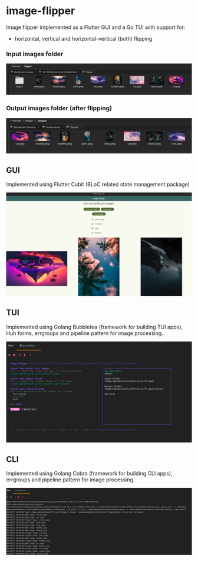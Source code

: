 # image-flipper

Image flipper implemented as a Flutter GUI and a Go TUI with support for:
- horizontal, vertical and horizontal-vertical (both) flipping

### Input images folder

![Before flipping](assets/before-flipper.png)

### Output images folder (after flipping)

![After flippinng](assets/after-flipper.png)

## GUI

Implemented using Flutter Cubit (BLoC related state management package)

![Flipper GUI](assets/flipper-gui.png)

## TUI

Implemented using Golang Bubbletea (framework for building TUI apps), Huh forms, errgroups and pipeline pattern for image processing.

![Flipper TUI](assets/flipper-tui.png)

## CLI

Implemented using Golang Cobra (framework for building CLI apps), errgroups and pipeline pattern for image processing.

![Flipper CLI](assets/flipper-cli.png)
